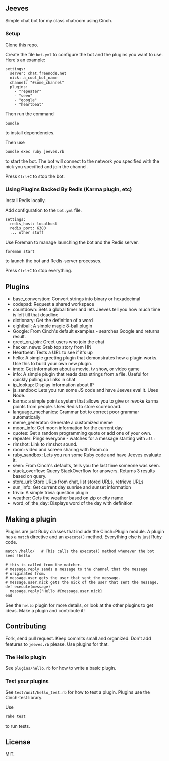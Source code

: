 ## Jeeves

Simple chat bot for my class chatroom using Cinch.

### Setup

Clone this repo.

Create the file `bot.yml` to configure the bot and the plugins you want to use.
Here's an example:

~~~
settings:
  server: chat.freenode.net
  nick: a_cool_bot_name
  channel: "#some_channel"
  plugins:
    - "repeater"
    - "seen"
    - "google"
    - "heartbeat"
~~~

Then run the command

`bundle`

to install dependencies.

Then use

```
bundle exec ruby jeeves.rb
```

to start the bot. The bot will connect to the network you specified with the nick you
specified and join the channel.

Press `Ctrl+C` to stop the bot.

### Using Plugins Backed By Redis (Karma plugin, etc)

Install Redis locally.

Add configuration to the `bot.yml` file.

```
settings:
  redis_host: localhost
  redis_port: 6380
  ... other stuff
```

Use Foreman to manage launching the bot and the Redis server.

```
foreman start
```

to launch the bot and Redis-server processes.

Press `Ctrl+C` to stop everything.

## Plugins

* base_converstion: Convert strings into binary or hexadecimal
* codepad: Request a shared workspace
* countdown: Sets a global timer and lets Jeeves tell you how much time is left till that deadline
* dictionary: Get the definition of a word
* eightball: A simple magic 8-ball plugin
* Google: From Cinch's default examples - searches Google and returns result.
* greet_on_join: Greet users who join the chat
* hacker_news: Grab top story from HN
* Heartbeat:  Tests a URL to see if it's up
* hello:  A simple greeting plugin that demonstrates how a plugin works. Use
this to build your own new plugin.
* imdb: Get information about a movie, tv show, or video game
* info: A simple plugin that reads data strings from a file. Useful for quickly pulling up links in chat
* ip_lookup: Display information about IP
* js_sandbox: Lets you run some JS code and have Jeeves eval it. Uses Node.
* karma: a simple points system that allows you to give or revoke karma points from people. Uses Redis to store scoreboard.
* language_mechanics: Grammar bot to correct poor grammar automatically
* meme_generator: Generate a customized meme
* moon_info: Get moon information for the current day
* quotes: Get a random programming quote or add one of your own.
* repeater: Pings everyone - watches for a message starting with `all:`
* rimshot: Link to rimshot sound.
* room: video and screen sharing with Room.co
* ruby_sandbox: Lets you run some Ruby code and have Jeeves evaluate it.
* seen: From Cinch's defaults, tells you the last time someone was seen.
* stack_overflow: Query StackOverflow for answers. Returns 3 results based on query.
* store_url: Store URLs from chat, list stored URLs, retrieve URLs
* sun_info: Get current day sunrise and sunset information
* trivia: A simple trivia question plugin
* weather: Gets the weather based on zip or city name
* word_of_the_day: Displays word of the day with definition


## Making a plugin

Plugins are just Ruby classes that include the Cinch::Plugin module. A plugin
has a `match` directive and an `execute()` method. Everything else is just
Ruby code.

    match /hello/   # This calls the execute() method whenever the bot sees !hello

    # this is called from the matcher.
    # message.reply sends a message to the channel that the message
    # originated from.
    # message.user gets the user that sent the message.
    # message.user.nick gets the nick of the user that sent the message.
    def execute(message)
      message.reply("Hello #{message.user.nick}
    end


See the `hello` plugin for more details, or look at the other plugins to get ideas.
Make a plugin and contribute it!

## Contributing

Fork, send pull request. Keep commits small and organized. Don't add features
to `jeeves.rb` please. Use plugins for that.

### The Hello plugin

See `plugins/hello.rb` for how to write a basic plugin.

### Test your plugins

See `test/unit/hello_test.rb` for how to test a plugin. Plugins use the
Cinch-test library.

Use

    rake test

to run tests.

## License
MIT.



